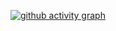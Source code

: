 [![ github activity graph](https://github-readme-activity-graph.vercel.app/graph?username=CopikProjeckId)](https://github.com/CopikProjeckId/github-readme-activity-graph)
